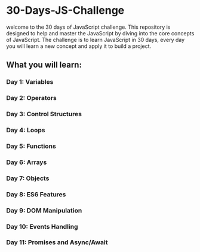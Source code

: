 # 30-Days-JS-Challenge

welcome to the 30 days of JavaScript challenge. This repository is designed to help and master the JavaScript by diving into the core concepts of JavaScript. The challenge is to learn JavaScript in 30 days, every day you will learn a new concept and apply it to build a project.

## What you will learn:

### Day 1: Variables

### Day 2: Operators

### Day 3: Control Structures

### Day 4: Loops

### Day 5: Functions

### Day 6: Arrays

### Day 7: Objects

### Day 8: ES6 Features

### Day 9: DOM Manipulation

### Day 10: Events Handling

### Day 11: Promises and Async/Await
